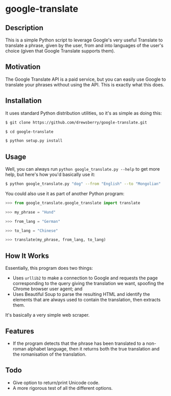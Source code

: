 google-translate
================

Description
-----------

This is a simple Python script to leverage Google's very useful Translate to translate a phrase, given by the user, from and into languages of the user's choice (given that Google Translate supports them).

Motivation
----------

The Google Translate API is a paid service, but you can easily use Google to translate your phrases without using the API. This is exactly what this does.

Installation
------------

It uses standard Python distribution utilities, so it's as simple as doing this:

```bash
$ git clone https://github.com/drewsberry/google-translate.git

$ cd google-translate

$ python setup.py install
```

Usage
-----

Well, you can always run `python google_translate.py --help` to get more help, but here's how you'd basically use it:

```bash
$ python google_translate.py "dog" --from "English" --to "Mongolian"
```

You could also use it as part of another Python program:

```python
>>> from google_translate.google_translate import translate

>>> my_phrase = "Hund"

>>> from_lang = "German"

>>> to_lang = "Chinese"

>>> translate(my_phrase, from_lang, to_lang)
```

How It Works
------------

Essentially, this program does two things:

* Uses `urllib2` to make a connection to Google and requests the page corresponding to the query giving the translation we want, spoofing the Chrome browser user agent; and
* Uses Beautiful Soup to parse the resulting HTML and identify the elements that are always used to contain the translation, then extracts them.

It's basically a very simple web scraper.

Features
--------

* If the program detects that the phrase has been translated to a non-roman alphabet language, then it returns both the true translation and the romanisation of the translation.

Todo
----

* Give option to return/print Unicode code.
* A more rigorous test of all the different options.
